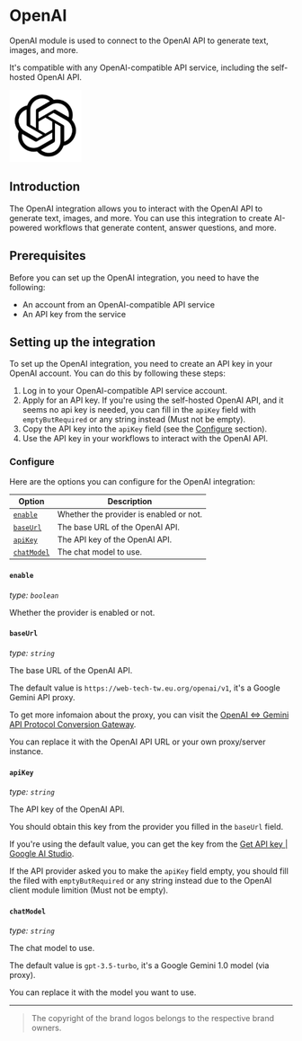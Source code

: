 # OpenAI

OpenAI module is used to connect to the OpenAI API to generate text, images, and more.

It's compatible with any OpenAI-compatible API service, including the self-hosted OpenAI API.

![OpenAI](../statics/brands/OpenAI.png)

## Introduction

The OpenAI integration allows you to interact with the OpenAI API to generate text, images, and more.
You can use this integration to create AI-powered workflows that generate content, answer questions, and more.

## Prerequisites

Before you can set up the OpenAI integration, you need to have the following:

- An account from an OpenAI-compatible API service
- An API key from the service

## Setting up the integration

To set up the OpenAI integration, you need to create an API key in your OpenAI account. You can do this by following these steps:

1. Log in to your OpenAI-compatible API service account.
2. Apply for an API key. If you're using the self-hosted OpenAI API, and it seems no api key is needed, you can fill in the `apiKey` field with `emptyButRequired` or any string instead (Must not be empty).
3. Copy the API key into the `apiKey` field (see the [Configure](#configure) section).
4. Use the API key in your workflows to interact with the OpenAI API.

### Configure

Here are the options you can configure for the OpenAI integration:

| Option                    | Description                             |
| ------------------------- | --------------------------------------- |
| [`enable`](#enable)       | Whether the provider is enabled or not. |
| [`baseUrl`](#baseurl)     | The base URL of the OpenAI API.         |
| [`apiKey`](#apikey)       | The API key of the OpenAI API.          |
| [`chatModel`](#chatmodel) | The chat model to use.                  |

#### `enable`

*type: `boolean`*

Whether the provider is enabled or not.

#### `baseUrl`

*type: `string`*

The base URL of the OpenAI API.

The default value is `https://web-tech-tw.eu.org/openai/v1`, it's a Google Gemini API proxy.

To get more infomaion about the proxy, you can visit the [OpenAI <=> Gemini API Protocol Conversion Gateway](https://github.com/ai-tech-tw/openai).

You can replace it with the OpenAI API URL or your own proxy/server instance.

#### `apiKey`

*type: `string`*

The API key of the OpenAI API.

You should obtain this key from the provider you filled in the `baseUrl` field.

If you're using the default value, you can get the key from the [Get API key | Google AI Studio](https://aistudio.google.com/botToken).

If the API provider asked you to make the `apiKey` field empty, you should fill the filed with `emptyButRequired` or any string instead due to the OpenAI client module limition (Must not be empty).

#### `chatModel`

*type: `string`*

The chat model to use.

The default value is `gpt-3.5-turbo`, it's a Google Gemini 1.0 model (via proxy).

You can replace it with the model you want to use.

---

> The copyright of the brand logos belongs to the respective brand owners.
